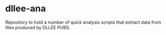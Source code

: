 # dllee-ana

Repository to hold a number of quick analysis scripts that extract data from files produced by DLLEE PUBS.
